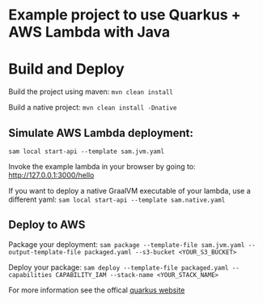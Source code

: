 # Example project to use Quarkus + AWS Lambda with Java

# Build and Deploy

Build the project using maven:
 `mvn clean install`

Build a native project:
`mvn clean install -Dnative`

## Simulate AWS Lambda deployment:
`sam local start-api --template sam.jvm.yaml`

Invoke the example lambda in your browser by going to: http://127.0.0.1:3000/hello

If you want to deploy a native GraalVM executable of your lambda, use a different yaml:
`sam local start-api --template sam.native.yaml`

## Deploy to AWS

Package your deployment:
`sam package --template-file sam.jvm.yaml --output-template-file packaged.yaml --s3-bucket <YOUR_S3_BUCKET>`

Deploy your package:
`sam deploy --template-file packaged.yaml --capabilities CAPABILITY_IAM --stack-name <YOUR_STACK_NAME>`

For more information see the offical [quarkus website](https://quarkus.io/guides/amazon-lambda-http)

